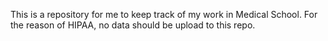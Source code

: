This is a repository for me to keep track of my work in Medical School. 
For the reason of HIPAA, no data should be upload to this repo. 

